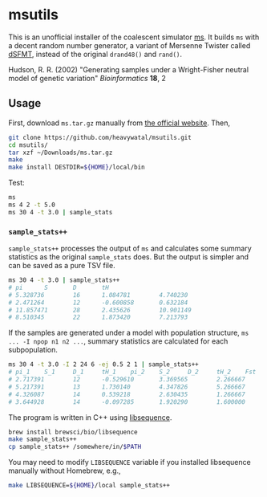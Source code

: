# msutils

This is an unofficial installer of the coalescent simulator [ms](http://home.uchicago.edu/rhudson1/source/mksamples.html).
It builds `ms` with a decent random number generator,
a variant of Mersenne Twister called [dSFMT](http://www.math.sci.hiroshima-u.ac.jp/~m-mat/MT/SFMT/index.html),
instead of the original `drand48()` and `rand()`.

Hudson, R. R. (2002)
"Generating samples under a Wright-Fisher neutral model of genetic variation"
*Bioinformatics* **18**, 2

## Usage

First, download `ms.tar.gz` manually from [the official website](http://home.uchicago.edu/rhudson1/source/mksamples.html).
Then,
```sh
git clone https://github.com/heavywatal/msutils.git
cd msutils/
tar xzf ~/Downloads/ms.tar.gz
make
make install DESTDIR=${HOME}/local/bin
```

Test:
```sh
ms
ms 4 2 -t 5.0
ms 30 4 -t 3.0 | sample_stats
```

### `sample_stats++`

`sample_stats++` processes the output of `ms` and calculates some summary statistics as the original `sample_stats` does. But the output is simpler and can be saved as a pure TSV file.
```sh
ms 30 4 -t 3.0 | sample_stats++
# pi      S       D       tH
# 5.328736        16      1.084781        4.740230
# 2.471264        12      -0.600858       0.632184
# 11.857471       28      2.435626        10.901149
# 8.510345        22      1.873420        7.213793
```

If the samples are generated under a model with population structure, `ms ... -I npop n1 n2 ...`, summary statistics are calculated for each subpopulation.
```sh
ms 30 4 -t 3.0 -I 2 24 6 -ej 0.5 2 1 | sample_stats++
# pi_1    S_1     D_1     tH_1    pi_2    S_2     D_2     tH_2    Fst     Kst
# 2.717391        12      -0.529610       3.369565        2.266667        5       0.196505        1.733333        0.525328        0.356234
# 5.217391        13      1.730140        4.347826        5.266667        14      -0.866008       4.733333        0.172311        0.094278
# 4.326087        14      0.539218        2.630435        1.266667        3       -0.185445       0.733333        0.286031        0.166883
# 3.644928        14      -0.097285       1.920290        1.600000        4       -0.469825       0.800000        0.523188        0.354269
```

The program is written in C++ using [libsequence](https://github.com/molpopgen/libsequence).
```sh
brew install brewsci/bio/libsequence
make sample_stats++
cp sample_stats++ /somewhere/in/$PATH
```

You may need to modify `LIBSEQUENCE` variable if you installed libsequence manually without Homebrew, e.g.,
```sh
make LIBSEQUENCE=${HOME}/local sample_stats++
```
